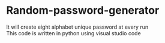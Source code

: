 # Random-password-generator
It will create eight alphabet unique password at every run 
<br>
This code is written in python using visual studio code
